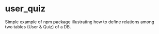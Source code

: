 # user_quiz
Simple example of npm package illustrating how to define relations among two tables (User &amp; Quiz) of a DB.
